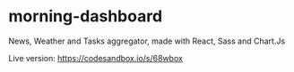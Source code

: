 # morning-dashboard
News, Weather and Tasks aggregator, made with React, Sass and Chart.Js

Live version: https://codesandbox.io/s/68wbox
